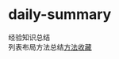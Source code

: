 # daily-summary
经验知识总结<br/>
列表布局方法总结[方法收藏](https://xiaoyingbaby.github.io/daily-summary/列表布局方法总结/列表布局.html)
